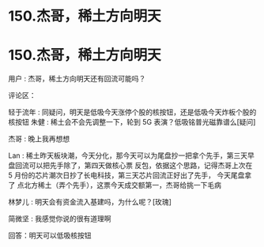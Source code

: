 # 150.杰哥，稀土方向明天

# 150.杰哥，稀土方向明天

用户 : 杰哥，稀土方向明天还有回流可能吗？

评论区：

轻于流年 : 同疑问，明天是低吸今天涨停个股的核按钮，还是低吸今天炸板个股的核按钮 朱健 : 稀土会不会先调整一下，轮到 5G 表演？低吸铭普光磁靠谱么[疑问]

杰哥 : 晚上我再想想

Lan : 稀土昨天板块潮，今天分化，那今天可以为尾盘抄一把拿个先手，第三天早盘回流可以把先手除了，第四天做核心票 反包，依据这个思路，记得杰哥上次在 5 月份的芯片潮次日抄了长电科技，第三天芯片回流正好出了先手， 今天尾盘拿了 点北方稀土（弄个先手），这票今天成交额第一，杰哥给挑一下毛病

林梦儿 : 明天会有资金流入基建吗，为什么呢？[玫瑰]

简微坚 : 我感觉你说的很有道理啊

回答：明天可以低吸核按钮